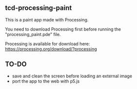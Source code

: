 ## tcd-processing-paint

This is a paint app made with Processing.

You need to download Processing first before running the "processing_paint.pde" file.

Processing is available for download here: https://processing.org/download/?processing

## TO-DO
* save and clean the screen before loading an external image
* port the app to the web with p5.js
